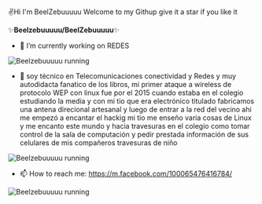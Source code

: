 ✌️Hi I'm BeelZebuuuuu Welcome to my Githup give it a star if you like it


✨**Beelzebuuuuu/BeelZebuuuuu**✨



- 🔭 I’m currently working on REDES 

![Beelzebuuuuu running](https://www.computerworld.es/archivos/201401/cisco-datacenter2.jpg)

- 🌱 soy técnico en Telecomunicaciones conectividad y Redes y muy autodidacta fanatico de los libros, mi primer ataque a wireless de protocolo WEP con linux fue por el 2015 cuando estaba en el colegio estudiando la media y con mi tio que era electrónico titulado fabricamos una antena direcional artesanal y luego de entrar a la red del vecino ahi me empezó a encantar el hackig mi tio me enseño varia cosas de Linux y me encanto este mundo y hacia travesuras en el colegio como tomar control de la sala de computación y pedir prestada información de sus celulares de mis compañeros travesuras de niño

 
![Beelzebuuuuu running](https://computerworldmexico.com.mx/wp-content/uploads/2020/02/computacion-cuantica.jpg)

- 📫 How to reach me: https://m.facebook.com/100065476416784/  
 
![Beelzebuuuuu running](https://blog.ehcgroup.io/wp-content/uploads/2019/06/pelis.jpg)

